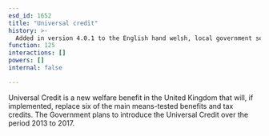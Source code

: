 ```yaml
---
esd_id: 1652
title: "Universal credit"
history: >-
  Added in version 4.0.1 to the English hand welsh, local government service list.
function: 125
interactions: []
powers: []
internal: false

---
```


Universal Credit is a new welfare benefit in the United Kingdom that will, if implemented, replace six of the main means-tested benefits and tax credits. The Government plans to introduce the Universal Credit over the period 2013 to 2017.


